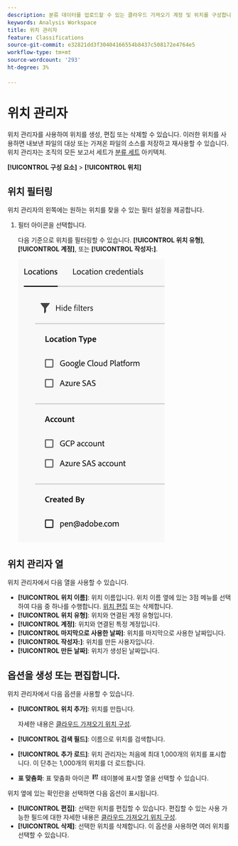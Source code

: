 ```yaml
---
description: 분류 데이터를 업로드할 수 있는 클라우드 가져오기 계정 및 위치를 구성합니다.
keywords: Analysis Workspace
title: 위치 관리자
feature: Classifications
source-git-commit: e32821dd3f30404166554b8437c508172e4764e5
workflow-type: tm+mt
source-wordcount: '293'
ht-degree: 3%

---
```


# 위치 관리자

위치 관리자를 사용하여 위치를 생성, 편집 또는 삭제할 수 있습니다. 이러한 위치를 사용하면 내보낸 파일의 대상 또는 가져온 파일의 소스를 저장하고 재사용할 수 있습니다. 위치 관리자는 조직의 모든 보고서 세트가 [분류 세트](../classifications/sets/overview.md) 아키텍처.

**[!UICONTROL 구성 요소]** > **[!UICONTROL 위치]**

## 위치 필터링

위치 관리자의 왼쪽에는 원하는 위치를 찾을 수 있는 필터 설정을 제공합니다.

1. 필터 아이콘을 선택합니다.

   다음 기준으로 위치를 필터링할 수 있습니다. **[!UICONTROL 위치 유형]**, **[!UICONTROL 계정]**, 또는 **[!UICONTROL 작성자:]**.

   ![위치 필터](assets/locations-filters.png)

## 위치 관리자 열

위치 관리자에서 다음 열을 사용할 수 있습니다.

* **[!UICONTROL 위치 이름]**: 위치 이름입니다. 위치 이름 옆에 있는 3점 메뉴를 선택하여 다음 중 하나를 수행합니다. [위치 편집](/help/components/locations/configure-import-locations.md) 또는 삭제합니다.
* **[!UICONTROL 위치 유형]**: 위치와 연결된 계정 유형입니다.
* **[!UICONTROL 계정]**: 위치와 연결된 특정 계정입니다.
* **[!UICONTROL 마지막으로 사용한 날짜]**: 위치를 마지막으로 사용한 날짜입니다.
* **[!UICONTROL 작성자:]**: 위치를 만든 사용자입니다.
* **[!UICONTROL 만든 날짜]**: 위치가 생성된 날짜입니다.

## 옵션을 생성 또는 편집합니다.

위치 관리자에서 다음 옵션을 사용할 수 있습니다.

* **[!UICONTROL 위치 추가]**: 위치를 만듭니다.

  자세한 내용은 [클라우드 가져오기 위치 구성](/help/components/locations/configure-import-locations.md).
* **[!UICONTROL 검색 필드]**: 이름으로 위치를 검색합니다.
* **[!UICONTROL 추가 로드]**: 위치 관리자는 처음에 최대 1,000개의 위치를 표시합니다. 이 단추는 1,000개의 위치를 더 로드합니다.
* **표 맞춤화**: 표 맞춤화 아이콘 ![표 맞춤화 아이콘](assets/customize-table-icon.png) 테이블에 표시할 열을 선택할 수 있습니다.

위치 옆에 있는 확인란을 선택하면 다음 옵션이 표시됩니다.

* **[!UICONTROL 편집]**: 선택한 위치를 편집할 수 있습니다. 편집할 수 있는 사용 가능한 필드에 대한 자세한 내용은 [클라우드 가져오기 위치 구성](/help/components/locations/configure-import-accounts.md).
* **[!UICONTROL 삭제]**: 선택한 위치를 삭제합니다. 이 옵션을 사용하면 여러 위치를 선택할 수 있습니다.
